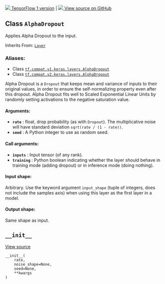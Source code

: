 [ ![](https://tensorflow.google.cn/images/tf_logo_32px.png) TensorFlow 1
version](/versions/r1.15/api_docs/python/tf/keras/layers/AlphaDropout) |  [
![](https://tensorflow.google.cn/images/GitHub-Mark-32px.png) View source on
GitHub
](https://github.com/tensorflow/tensorflow/blob/r2.0/tensorflow/python/keras/layers/noise.py#L134-L206)  
  
  
## Class `AlphaDropout`

Applies Alpha Dropout to the input.

Inherits From:
[`Layer`](https://tensorflow.google.cn/api_docs/python/tf/keras/layers/Layer)

### Aliases:

  * Class [`tf.compat.v1.keras.layers.AlphaDropout`](/api_docs/python/tf/keras/layers/AlphaDropout)
  * Class [`tf.compat.v2.keras.layers.AlphaDropout`](/api_docs/python/tf/keras/layers/AlphaDropout)

Alpha Dropout is a `Dropout` that keeps mean and variance of inputs to their
original values, in order to ensure the self-normalizing property even after
this dropout. Alpha Dropout fits well to Scaled Exponential Linear Units by
randomly setting activations to the negative saturation value.

#### Arguments:

  * **`rate`** : float, drop probability (as with `Dropout`). The multiplicative noise will have standard deviation `sqrt(rate / (1 - rate))`.
  * **`seed`** : A Python integer to use as random seed.

#### Call arguments:

  * **`inputs`** : Input tensor (of any rank).
  * **`training`** : Python boolean indicating whether the layer should behave in training mode (adding dropout) or in inference mode (doing nothing).

#### Input shape:

Arbitrary. Use the keyword argument `input_shape` (tuple of integers, does not
include the samples axis) when using this layer as the first layer in a model.

#### Output shape:

Same shape as input.

## `__init__`

[View
source](https://github.com/tensorflow/tensorflow/blob/r2.0/tensorflow/python/keras/layers/noise.py#L163-L168)

    
    
    __init__(
        rate,
        noise_shape=None,
        seed=None,
        **kwargs
    )
    


